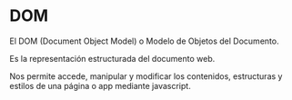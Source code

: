 # DOM

El DOM (Document Object Model) o Modelo de Objetos del Documento.

Es la representación estructurada del documento web.

Nos permite accede, manipular y modificar los contenidos, estructuras y estilos de una página o app mediante javascript.

